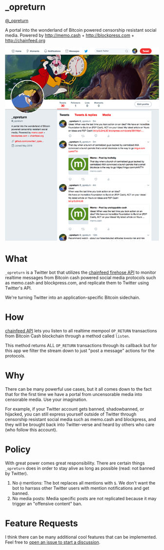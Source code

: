 # _opreturn

[@_opreturn](https://twitter.com/_opreturn)

A portal into the wonderland of Bitcoin powered censorship resistant social media. Powered by http://memo.cash  + http://blockpress.com  + http://chainfeed.org

![img](./screen.png)

# What

`_opreturn` is a Twitter bot that utilizes the [chainfeed firehose API](https://chainfeed.org/api) to monitor realtime messages from Bitcoin cash powered social media protocols such as memo.cash and blockpress.com, and replicate them to Twitter using Twitter's API.

We're turning Twitter into an application-specific Bitcoin sidechain.

# How

[chainfeed API](https://chainfeed.org/api) lets you listen to all realtime mempool `OP_RETURN` transactions from Bitcoin Cash blockchain through a method called `listen`.

This method returns ALL `OP_RETURN` transactions through its callback but for this app we filter the stream down to just "post a message" actions for the protocols.


# Why

There can be many powerful use cases, but it all comes down to the fact that for the first time we have a portal from uncensorable media into censorable media. Use your imagination.

For example, if your Twitter account gets banned, shadowbanned, or hijacked, you can still express yourself outside of Twitter through censorship resistant social media such as memo.cash and blockpress, and they will be brought back into Twitter-verse and heard by others who care (who follow this account).

# Policy

With great power comes great responsibility. There are certain things `_opreturn` does in order to stay alive as long as possible (read: not banned by Twitter).

1. No `@` mentions: The bot replaces all mentions with `$`. We don't want the bot to harrass other Twitter users with mention notifications and get banned.
2. No media posts: Media specific posts are not replicated because it may trigger an "offensive content" ban.


# Feature Requests

I think there can be many additional cool features that can be implemented. Feel free to [open an issue to start a discussion](https://github.com/unwriter/_opreturn/issues/new).
